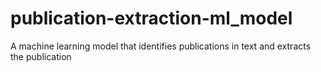 # publication-extraction-ml_model
A machine learning model that identifies publications in text and extracts the publication
